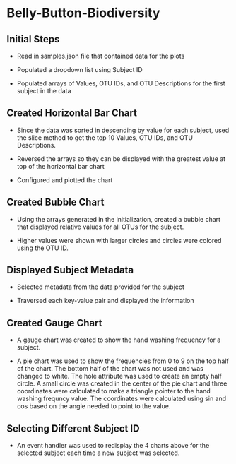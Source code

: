 # Belly-Button-Biodiversity

## Initial Steps

- Read in samples.json file that contained data for the plots

- Populated a dropdown list using Subject ID

- Populated arrays of Values, OTU IDs, and OTU Descriptions for the first subject in the data

## Created Horizontal Bar Chart

- Since the data was sorted in descending by value for each subject, used the slice method to get the top 10 Values, OTU IDs, and OTU Descriptions.

- Reversed the arrays so they can be displayed with the greatest value at top of the horizontal bar chart

- Configured and plotted the chart

## Created Bubble Chart

- Using the arrays generated in the initialization, created a bubble chart that displayed relative values for all OTUs for the subject.

- Higher values were shown with larger circles and circles were colored using the OTU ID.

## Displayed Subject Metadata

- Selected metadata from the data provided for the subject

- Traversed each key-value pair and displayed the information

## Created Gauge Chart

- A gauge chart was created to show the hand washing frequency for a subject.

- A pie chart was used to show the frequencies from 0 to 9 on the top half of the chart.  The bottom half of the chart was not used and was changed to white.  The hole attribute was used to create an empty half circle.  A small circle was created in the center of the pie chart and three coordinates were calculated to make a triangle pointer to the hand washing frequncy value.  The coordinates were calculated using sin and cos based on the angle needed to point to the value.

## Selecting Different Subject ID

- An event handler was used to redisplay the 4 charts above for the selected subject each time a new subject was selected.


